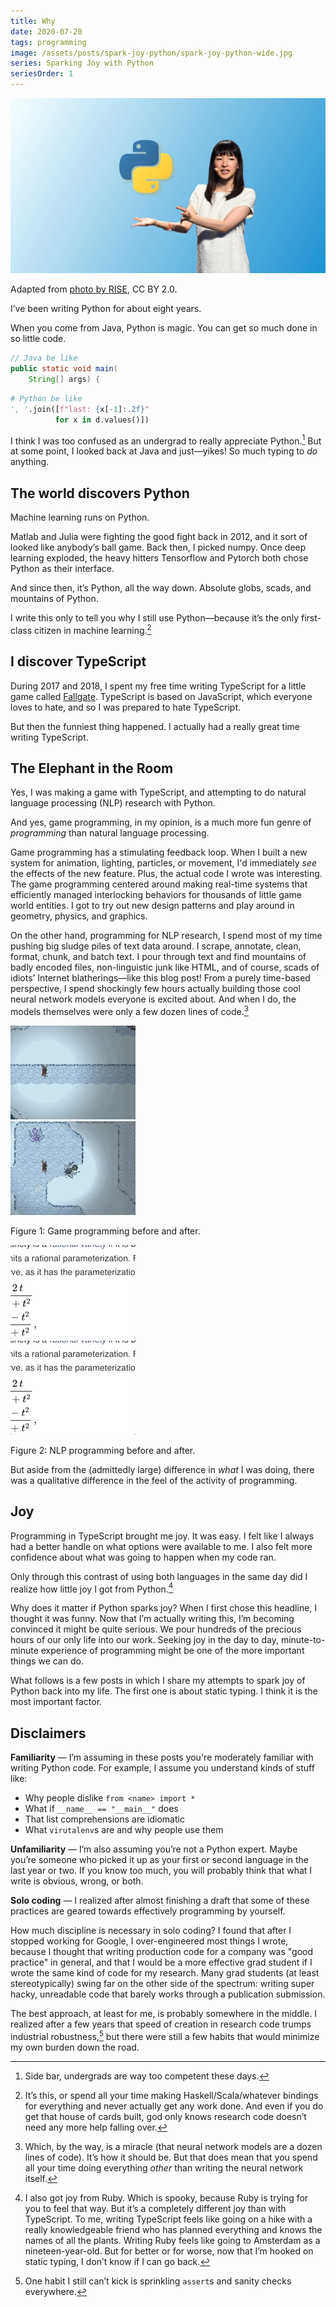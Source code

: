 ```yaml
---
title: Why
date: 2020-07-20
tags: programming
image: /assets/posts/spark-joy-python/spark-joy-python-wide.jpg
series: Sparking Joy with Python
seriesOrder: 1
---
```


![Marie Kondo holding up the python logo](/assets/posts/spark-joy-python/spark-joy-python-narrow.jpg)

<p class="figcaption">
Adapted from
<a href="https://www.flickr.com/photos/riseconf/27113243380/in/album-72157668861374906/">
photo by RISE</a>,
CC BY 2.0.
</p>

I’ve been writing Python for about eight years.

When you come from Java, Python is magic. You can get so much done in so little code.

```java
// Java be like
public static void main(
    String[] args) {
```

```python
# Python be like
', '.join([f"last: {x[-1]:.2f}"
          for x in d.values()])
```

I think I was too confused as an undergrad to really appreciate Python.[^1] But at some point, I looked back at Java and just—yikes! So much typing to _do_ anything.

## The world discovers Python
Machine learning runs on Python.

Matlab and Julia were fighting the good fight back in 2012, and it sort of looked like anybody’s ball game. Back then, I picked numpy. Once deep learning exploded, the heavy hitters Tensorflow and Pytorch both chose Python as their interface.

And since then, it’s Python, all the way down. Absolute globs, scads, and mountains of Python.

I write this only to tell you why I still use Python—because it’s the only first-class citizen in machine learning.[^2]

## I discover TypeScript
During 2017 and 2018, I spent my free time writing TypeScript for a little game called [Fallgate](/posts/fallgate/). TypeScript is based on JavaScript, which everyone loves to hate, and so I was prepared to hate TypeScript.

But then the funniest thing happened. I actually had a really great time writing TypeScript.

## The Elephant in the Room
Yes, I was making a game with TypeScript, and attempting to do natural language processing (NLP) research with Python.

And yes, game programming, in my opinion, is a much more fun genre of _programming_ than natural language processing.

Game programming has a stimulating feedback loop. When I built a new system for animation, lighting, particles, or movement, I'd immediately _see_ the effects of the new feature. Plus, the actual code I wrote was interesting. The game programming centered around making real-time systems that efficiently managed interlocking behaviors for thousands of little game world entities. I got to try out new design patterns and play around in geometry, physics, and graphics.

On the other hand, programming for NLP research, I spend most of my time pushing big sludge piles of text data around. I scrape, annotate, clean, format, chunk, and batch text. I pour through text and find mountains of badly encoded files, non-linguistic junk like HTML, and of course, scads of idiots’ Internet blatherings—like this blog post! From a purely time-based perspective, I spend shockingly few hours actually building those cool neural network models everyone is excited about. And when I do, the models themselves were only a few dozen lines of code.[^3]

<div class="flex">
<div class="w-50">
<img src="/assets/posts/spark-joy-python/game-before.gif">
</div>
<div class="w-50">
<img src="/assets/posts/spark-joy-python/game-after.gif">
</div>
</div>

<p class="figcaption">
Figure 1: Game programming before and after.
</p>


<div class="flex">
<div class="w-50">
<img src="/assets/posts/spark-joy-python/nlp.gif">
</div>
<div class="w-50">
<img src="/assets/posts/spark-joy-python/nlp.gif">
</div>
</div>

<p class="figcaption">
Figure 2: NLP programming before and after.
</p>

But aside from the (admittedly large) difference in _what_ I was doing, there was a qualitative difference in the feel of the activity of programming.

## Joy
Programming in TypeScript brought me joy. It was easy. I felt like I always had a better handle on what options were available to me. I also felt more confidence about what was going to happen when my code ran.

Only through this contrast of using both languages in the same day did I realize how little joy I got from Python.[^4]

Why does it matter if Python sparks joy? When I first chose this headline, I thought it was funny. Now that I’m actually writing this, I’m becoming convinced it might be quite serious. We pour hundreds of the precious hours of our only life into our work. Seeking joy in the day to day, minute-to-minute experience of programming might be one of the more important things we can do.

What follows is a few posts in which I share my attempts to spark joy of Python back into my life. The first one is about static typing. I think it is the most important factor.

## Disclaimers

**Familiarity** — I’m assuming in these posts you're moderately familiar with writing Python code. For example, I assume you understand kinds of stuff like:

- Why people dislike `from <name> import * `
- What if `__name__ == "__main__"` does
- That list comprehensions are idiomatic
- What `virutalenv`s are and why people use them

**Unfamiliarity** — I’m also assuming you’re not a Python expert. Maybe you’re someone who picked it up as your first or second language in the last year or two. If you know too much, you will probably think that what I write is obvious, wrong, or both.

**Solo coding** — I realized after almost finishing a draft that some of these practices are geared towards effectively programming by yourself.

How much discipline is necessary in solo coding? I found that after I stopped working for Google, I over-engineered most things I wrote, because I thought that writing production code for a company was "good practice" in general, and that I would be a more effective grad student if I wrote the same kind of code for my research. Many grad students (at least stereotypically) swing far on the other side of the spectrum: writing super hacky, unreadable code that barely works through a publication submission.

The best approach, at least for me, is probably somewhere in the middle. I realized after a few years that speed of creation in research code trumps industrial robustness,[^5] but there were still a few habits that would minimize my own burden down the road.

[^1]:	Side bar, undergrads are way too competent these days.

[^2]:	It’s this, or spend all your time making Haskell/Scala/whatever bindings for everything and never actually get any work done. And even if you do get that house of cards built, god only knows research code doesn’t need any more help falling over.

[^3]:	Which, by the way, is a miracle (that neural network models are a dozen lines of code). It’s how it should be. But that does mean that you spend all your time doing everything _other_ than writing the neural network itself.

[^4]:	I also got joy from Ruby. Which is spooky, because Ruby is trying for you to feel that way. But it’s a completely different joy than with TypeScript. To me, writing TypeScript feels like going on a hike with a really knowledgeable friend who has planned everything and knows the names of all the plants. Writing Ruby feels like going to Amsterdam as a nineteen-year-old. But for better or for worse, now that I’m hooked on static typing, I don’t know if I can go back.

[^5]:	One habit I still can’t kick is sprinkling `assert`s and sanity checks everywhere.
